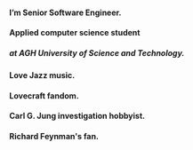 #### I’m Senior Software Engineer.
#### Applied computer science student
##### at AGH University of Science and Technology.

#### Love Jazz music.
#### Lovecraft fandom.
#### Carl G. Jung investigation hobbyist.
#### Richard Feynman's fan.

